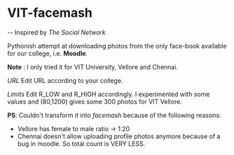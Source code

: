 VIT-facemash
===========
-- Inspired by <i>The Social Network</i>

Pythonish attempt at downloading photos from the only face-book available for our college, i.e. <b> Moodle</b>. 

**Note** : I only tried it for VIT University, Vellore and Chennai. 

 <i class="icon-pencil">URL</i> 
 Edit URL according to your college. 
 
 <i class="icon-pencil">Limits</i>
 Edit R_LOW and R_HIGH accordingly. I experimented with some values and (80,1200) gives some 300 photos for VIT Vellore.

**PS**: Couldn't transform it into <i>facemash</i> because of the following reasons:
- Vellore has female to male ratio -> 1:20
- Chennai doesn't allow uploading profile photos anymore because of a bug in moodle. So total count is VERY LESS.
